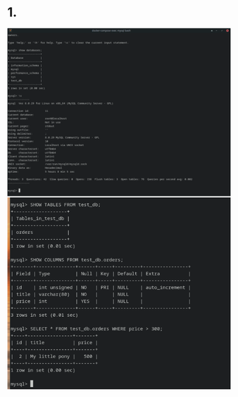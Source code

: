 # 1.

<img src="assets/06-db-03-mysql_001.png" width="800px">

<img src="assets/06-db-03-mysql_002.png" width="800px">

